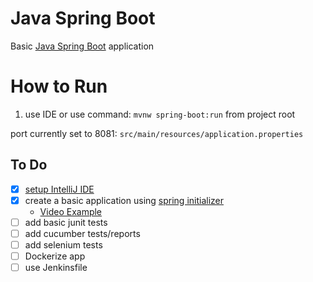 # Java Spring Boot

Basic [Java Spring Boot](https://spring.io/projects/spring-boot) application

# How to Run

1. use IDE or use command: ```mvnw spring-boot:run``` from project root

port currently set to 8081: ```src/main/resources/application.properties```

## To Do

- [x] [setup IntelliJ IDE](https://www.youtube.com/watch?v=H_XxH66lm3U&t=84s)
- [x] create a basic application using [spring initializer](https://start.spring.io/)
    - [Video Example](https://www.youtube.com/watch?v=df7Dso9q700&t=565s)
- [ ] add basic junit tests
- [ ] add cucumber tests/reports
- [ ] add selenium tests 
- [ ] Dockerize app
- [ ] use Jenkinsfile
